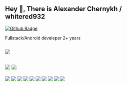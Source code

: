 ## Hey 👋, There is Alexander Chernykh / whitered932
[![Github Badge](https://img.shields.io/badge/-whitered932-grey?style=flat&logo=github&logoColor=white&link=https://github.com/whitered932/)](https://www.github.com/whitered932/) <p align='left'>Fullstack/Android develeper 2+ years
</p>

[![](https://github-readme-stats.vercel.app/api?username=whitered932&show_icons=true)](https://github.com/whitered932)
---
[![](https://github-readme-stats.vercel.app/api/pin/?username=whitered932&repo=wheres-they-server)](https://github.com/whitered932/wheres-they-server)
[![](https://github-readme-stats.vercel.app/api/pin/?username=altiore&repo=lorder.ui)](https://github.com/altiore/lorder.ui)
---

![](https://img.shields.io/badge/OS-Linux-informational?style=flat&logo=linux&logoColor=white&color=red)
![](https://img.shields.io/badge/Editor-WebStorm-informational?style=flat&logo=webstorm&logoColor=white&color=lightblue)
![](https://img.shields.io/badge/Code-JavaScript-informational?style=flat&logo=javascript&logoColor=white&color=yellow)
![](https://img.shields.io/badge/Code-React-informational?style=flat&logo=react&logoColor=white&color=lightblue)
![](https://img.shields.io/badge/Framework-NestJS-informational?style=flat&logo=nestjs&logoColor=white&color=red)
![](https://img.shields.io/badge/Framework-Laralel-informational?style=flat&logo=nestjs&logoColor=white&color=red)
![](https://img.shields.io/badge/Shell-Bash-informational?style=flat&logo=gnu-bash&logoColor=white&color=black)
![](https://img.shields.io/badge/Tools-MySQL-informational?style=flat&logo=mysql&logoColor=white&color=2bbc8a)
![](https://img.shields.io/badge/Tools-Postman-informational?style=flat&logo=postman&logoColor=white&color=yellow)
![](https://img.shields.io/badge/Tools-Ubuntu-informational?style=flat&logo=ubuntu&logoColor=white&color=2bbc8a)



